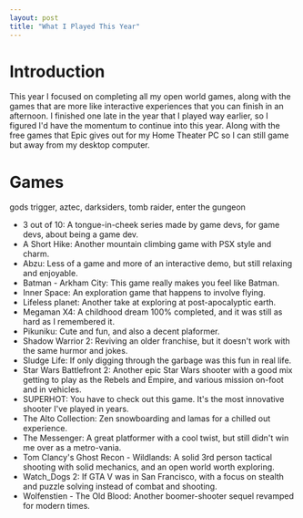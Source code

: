 ```yaml
---
layout: post
title: "What I Played This Year"
---
```


# Introduction

This year I focused on completing all my open world games, along with the games that are more like interactive experiences that you can finish in an afternoon. I finished one late in the year that I played way earlier, so I figured I'd have the momentum to continue into this year. Along with the free games that Epic gives out for my Home Theater PC so I can still game but away from my desktop computer.

# Games

gods trigger, aztec, darksiders, tomb raider, enter the gungeon

* 3 out of 10: A tongue-in-cheek series made by game devs, for game devs, about being a game dev.
* A Short Hike: Another mountain climbing game with PSX style and charm.
* Abzu: Less of a game and more of an interactive demo, but still relaxing and enjoyable.
* Batman - Arkham City: This game really makes you feel like Batman.
* Inner Space: An exploration game that happens to involve flying.
* Lifeless planet: Another take at exploring at post-apocalyptic earth.
* Megaman X4: A childhood dream 100% completed, and it was still as hard as I remembered it.
* Pikuniku: Cute and fun, and also a decent plaformer.
* Shadow Warrior 2: Reviving an older franchise, but it doesn't work with the same hurmor and jokes.
* Sludge Life: If only digging through the garbage was this fun in real life.
* Star Wars Battlefront 2: Another epic Star Wars shooter with a good mix getting to play as the Rebels and Empire, and various mission on-foot and in vehicles.
* SUPERHOT: You have to check out this game. It's the most innovative shooter I've played in years.
* The Alto Collection: Zen snowboarding and lamas for a chilled out experience.
* The Messenger: A great platformer with a cool twist, but still didn't win me over as a metro-vania.
* Tom Clancy's Ghost Recon - Wildlands: A solid 3rd person tactical shooting with solid mechanics, and an open world worth exploring.
* Watch_Dogs 2: If GTA V was in San Francisco, with a focus on stealth and puzzle solving instead of combat and shooting.
* Wolfenstien - The Old Blood: Another boomer-shooter sequel revamped for modern times.
